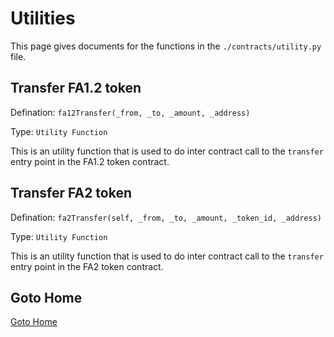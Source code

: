# Utilities

This page gives documents for the functions in the `./contracts/utility.py` file.

## Transfer FA1.2 token

Defination: `fa12Transfer(_from, _to, _amount, _address)`

Type: `Utility Function`

This is an utility function that is used to do inter contract call to the `transfer` entry point in the FA1.2 token contract.

## Transfer FA2 token

Defination: `fa2Transfer(self, _from, _to, _amount, _token_id, _address)`

Type: `Utility Function`

This is an utility function that is used to do inter contract call to the `transfer` entry point in the FA2 token contract.

## Goto Home

[Goto Home](./README.md)
